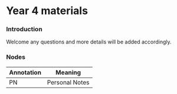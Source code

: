 # Year 4 materials

### Introduction

Welcome any questions and more details will be added accordingly.

### Nodes

| Annotation | Meaning        |
| ---------- | -------------- |
| PN         | Personal Notes |

